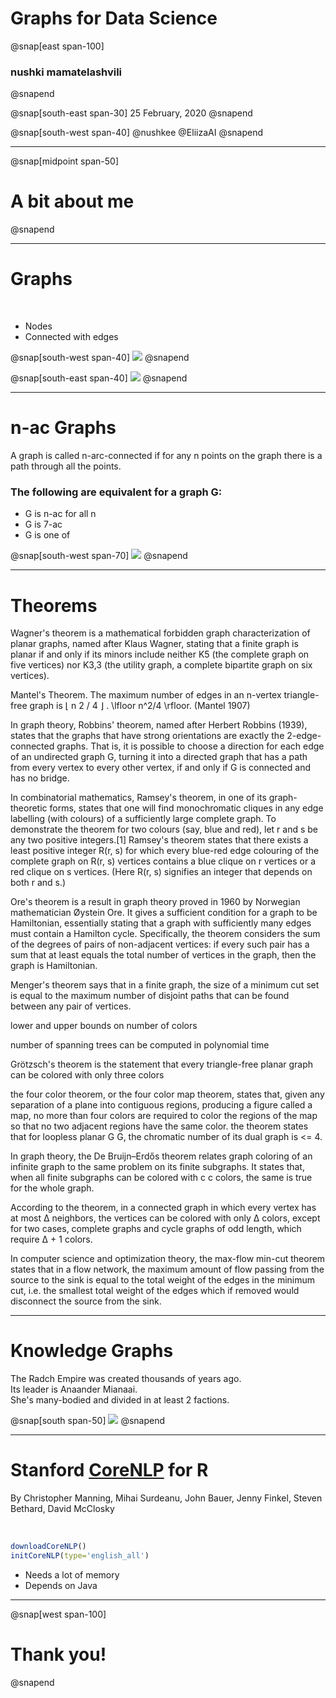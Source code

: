 
# Graphs for Data Science
@snap[east span-100]
### nushki mamatelashvili 
@snapend

@snap[south-east span-30]
25 February, 2020
@snapend

@snap[south-west span-40]
@nushkee @EliizaAI
@snapend


---
@snap[midpoint span-50]
# A bit about me 
@snapend

---

# Graphs

<br>

- Nodes
- Connected with edges 
  
@snap[south-west span-40]
![](graph1.png)
@snapend

@snap[south-east span-40]
![](graph2.png)
@snapend
 
---
# n-ac Graphs

A graph is called n-arc-connected if for any n points on the graph there is a path through all the points. 

### The following are equivalent for a graph G: 
- G is n-ac for all n 
- G is 7-ac
- G is one of

@snap[south-west span-70]
![](7ac.png)
@snapend


---

# Theorems

Wagner's theorem is a mathematical forbidden graph characterization of planar graphs, named after Klaus Wagner, stating that a finite graph is planar if and only if its minors include neither K5 (the complete graph on five vertices) nor K3,3 (the utility graph, a complete bipartite graph on six vertices). 

Mantel's Theorem. The maximum number of edges in an n-vertex triangle-free graph is 
⌊
n
2
/
4
⌋
.
\lfloor n^2/4 \rfloor. (Mantel 1907)

In graph theory, Robbins' theorem, named after Herbert Robbins (1939), states that the graphs that have strong orientations are exactly the 2-edge-connected graphs. That is, it is possible to choose a direction for each edge of an undirected graph G, turning it into a directed graph that has a path from every vertex to every other vertex, if and only if G is connected and has no bridge.


In combinatorial mathematics, Ramsey's theorem, in one of its graph-theoretic forms, states that one will find monochromatic cliques in any edge labelling (with colours) of a sufficiently large complete graph. To demonstrate the theorem for two colours (say, blue and red), let r and s be any two positive integers.[1] Ramsey's theorem states that there exists a least positive integer R(r, s) for which every blue-red edge colouring of the complete graph on R(r, s) vertices contains a blue clique on r vertices or a red clique on s vertices. (Here R(r, s) signifies an integer that depends on both r and s.)


Ore's theorem is a result in graph theory proved in 1960 by Norwegian mathematician Øystein Ore. It gives a sufficient condition for a graph to be Hamiltonian, essentially stating that a graph with sufficiently many edges must contain a Hamilton cycle. Specifically, the theorem considers the sum of the degrees of pairs of non-adjacent vertices: if every such pair has a sum that at least equals the total number of vertices in the graph, then the graph is Hamiltonian.


 Menger's theorem says that in a finite graph, the size of a minimum cut set is equal to the maximum number of disjoint paths that can be found between any pair of vertices.
 
 lower and upper bounds on number of colors
 
 number of spanning trees can be computed in polynomial time 
 
 
 Grötzsch's theorem is the statement that every triangle-free planar graph can be colored with only three colors
 
 
  the four color theorem, or the four color map theorem, states that, given any separation of a plane into contiguous regions, producing a figure called a map, no more than four colors are required to color the regions of the map so that no two adjacent regions have the same color.  the theorem states that for loopless planar 
G
G, the chromatic number of its dual graph is <= 4. 

In graph theory, the De Bruijn–Erdős theorem relates graph coloring of an infinite graph to the same problem on its finite subgraphs. It states that, when all finite subgraphs can be colored with 
c
c colors, the same is true for the whole graph.

According to the theorem, in a connected graph in which every vertex has at most Δ neighbors, the vertices can be colored with only Δ colors, except for two cases, complete graphs and cycle graphs of odd length, which require Δ + 1 colors.

In computer science and optimization theory, the max-flow min-cut theorem states that in a flow network, the maximum amount of flow passing from the source to the sink is equal to the total weight of the edges in the minimum cut, i.e. the smallest total weight of the edges which if removed would disconnect the source from the sink.
 

---

# Knowledge Graphs 

The Radch Empire was created thousands of years ago. <br>
Its leader is Anaander Mianaai. <br>
She's many-bodied and divided in at least 2 factions.


@snap[south span-50]
![](radch_KG.png)
@snapend

--- 
# Stanford [CoreNLP](https://stanfordnlp.github.io/CoreNLP/) for R
By Christopher Manning, Mihai Surdeanu, John Bauer, Jenny Finkel, Steven Bethard, David McClosky

<br>

```r
downloadCoreNLP()
initCoreNLP(type='english_all')
```

- Needs a lot of memory 
- Depends on Java


---
@snap[west span-100]
# Thank you! 
@snapend

